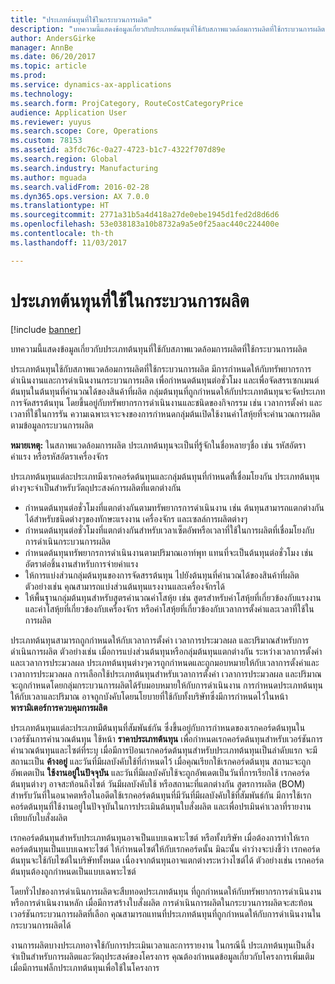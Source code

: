 ```yaml
---
title: "ประเภทต้นทุนที่ใช้ในกระบวนการผลิต"
description: "บทความนี้แสดงข้อมูลเกี่ยวกับประเภทต้นทุนที่ใช้กับสภาพแวดล้อมการผลิตที่ใช้กระบวนการผลิต"
author: AndersGirke
manager: AnnBe
ms.date: 06/20/2017
ms.topic: article
ms.prod: 
ms.service: dynamics-ax-applications
ms.technology: 
ms.search.form: ProjCategory, RouteCostCategoryPrice
audience: Application User
ms.reviewer: yuyus
ms.search.scope: Core, Operations
ms.custom: 78153
ms.assetid: a3fdc76c-0a27-4723-b1c7-4322f707d89e
ms.search.region: Global
ms.search.industry: Manufacturing
ms.author: mguada
ms.search.validFrom: 2016-02-28
ms.dyn365.ops.version: AX 7.0.0
ms.translationtype: HT
ms.sourcegitcommit: 2771a31b5a4d418a27de0ebe1945d1fed2d8d6d6
ms.openlocfilehash: 53e038183a10b8732a9a5e0f25aac440c224400e
ms.contentlocale: th-th
ms.lasthandoff: 11/03/2017

---
```


# <a name="cost-categories-used-in-production-routing"></a>ประเภทต้นทุนที่ใช้ในกระบวนการผลิต

[!include [banner](../includes/banner.md)]

บทความนี้แสดงข้อมูลเกี่ยวกับประเภทต้นทุนที่ใช้กับสภาพแวดล้อมการผลิตที่ใช้กระบวนการผลิต

ประเภทต้นทุนใช้กับสภาพแวดล้อมการผลิตที่ใช้กระบวนการผลิต  มีการกำหนดให้กับทรัพยากรการดำเนินงานและการดำเนินงานกระบวนการผลิต เพื่อกำหนดต้นทุนต่อชั่วโมง และเพื่อจัดสรรเซกเมนต์ต้นทุนในต้นทุนที่คำนวณได้ของสินค้าที่ผลิต  กลุ่มต้นทุนที่ถูกกำหนดให้กับประเภทต้นทุนจะจัดประเภทการจัดสรรต้นทุน โดยขึ้นอยู่กับทรัพยากรการดำเนินงานและชนิดของกิจกรรม เช่น เวลาการตั้งค่า และเวลาที่ใช้ในการรัน  ความเฉพาะเจาะจงของการกำหนดกลุ่มต้นเปิดใช้งานค่าโสหุ้ยที่จะคำนวณการผลิตตามข้อมูลกระบวนการผลิต 

**หมายเหตุ:** ในสภาพแวดล้อมการผลิต ประเภทต้นทุนจะเป็นที่รู้จักในชื่อหลายๆชื่อ เช่น รหัสอัตราค่าแรง หรือรหัสอัตราเครื่องจักร 

ประเภทต้นทุนแต่ละประเภทมีงเรกคอร์ดต้นทุนและกลุ่มต้นทุนที่กำหนดที่้เชื่อมโยงกัน  ประเภทต้นทุนต่างๆจะจำเป็นสำหรับวัตถุประสงค์การผลิตที่แตกต่างกัน

-   กำหนดต้นทุนต่อชั่วโมงที่แตกต่างกันตามทรัพยากรการดำเนินงาน  เช่น ต้นทุนสามารถแตกต่างกันได้สำหรับชนิดต่างๆของทักษะแรงงาน เครื่องจักร และเซลล์การผลิตต่างๆ
-   กำหนดต้นทุนต่อชั่วโมงที่แตกต่างกันสำหรับเวลาเซ็ตอัพหรือเวลาที่ใช้ในการผลิตที่เชื่อมโยงกับการดำเนินกระบวนการผลิต
-   กำหนดต้นทุนทรัพยากรการดำเนินงานตามปริมาณเอาท์พุท แทนที่จะเป็นต้นทุนต่อชั่วโมง เช่น อัตราต่อชิ้นงานสำหรับการจ่ายค่าแรง
-   ให้การแบ่งส่วนกลุ่มต้นทุนของการจัดสรรต้นทุน ไปยังต้นทุนที่คำนวณได้ของสินค้าที่ผลิต  ตัวอย่างเช่น คุณสามารถแบ่งส่วนต้นทุนแรงงานและเครื่องจักรได้
-   ให้พื้นฐานกลุ่มต้นทุนสำหรับสูตรคำนวณค่าโสหุ้ย เช่น สูตรสำหรับค่าโสหุ้ยที่เกี่ยวข้องกับแรงงาน และค่าโสหุ้ยที่เกี่ยวข้องกับเครื่องจักร หรือค่าโสหุ้ยที่เกี่ยวข้องกับเวลาการตั้งค่าและเวลาที่ใช้ในการผลิต

ประเภทต้นทุนสามารถถูกกำหนดให้กับเวลาการตั้งค่า เวลาการประมวลผล และปริมาณสำหรับการดำเนินการผลิต ตัวอย่างเช่น เมื่อการแบ่งส่วนต้นทุนหรือกลุ่มต้นทุนแตกต่างกัน ระหว่างเวลาการตั้งค่าและเวลาการประมวลผล ประเภทต้นทุนต่างๆควรถูกกำหนดและถูกมอบหมายให้กับเวลาการตั้งค่าและเวลาการประมวลผล  การเลือกใช้ประเภทต้นทุนสำหรับเวลาการตั้งค่า เวลาการประมวลผล และปริมาณ จะถูกกำหนดโดยกลุ่มกระบวนการผลิตได้รับมอบหมายให้กับการดำเนินงาน  การกำหนดประเภทต้นทุนให้กับเวลาและปริมาณ อาจถูกบังคับโดยนโยบายที่ใช้กับทั้งบริษัทซึ่งมีการกำหนดไว้ในหน้า **พารามิเตอร์การควบคุมการผลิต** 

ประเภทต้นทุนแต่ละประเภทมีต้นทุนที่สัมพันธ์กัน ซึ่งขึ้นอยู่กับการกำหนดของเรกคอร์ดต้นทุนในเวอร์ชันการคำนวณต้นทุน  ใช้หน้า **ราคาประเภทต้นทุน** เพื่อกำหนดเรกคอร์ดต้นทุนสำหรับเวอร์ชันการคำนวณต้นทุนและไซต์ที่ระบุ เมื่อมีการป้อนเรกคอร์ดต้นทุนสำหรับประเภทต้นทุนเป็นลำดับแรก จะมีสถานะเป็น **ค้างอยู่** และวันที่มีผลบังคับใช้ที่กำหนดไว้ เมื่อคุณเรียกใช้เรกคอร์ดต้นทุน สถานะจะถูกอัพเดตเป็น **ใช้งานอยู่ในปัจจุบัน** และวันที่มีผลบังคับใช้จะถูกอัพเดตเป็นวันที่การเรียกใช้ เรกคอร์ดต้นทุนต่างๆ อาจสะท้อนถึงไซต์ วันมีผลบังคับใช้ หรือสถานะที่แตกต่างกัน  สูตรการผลิต (BOM) สำหรับวันที่ในอนาคตหรือในอดีตใช้เรกคอร์ดต้นทุนที่มีวันที่มีผลบังคับใช้ที่สัมพันธ์กัน  มีการใช้เรกคอร์ดต้นทุนที่ใช้งานอยู่ในปัจจุบันในการประเมินต้นทุนใบสั่งผลิต และเพื่อปรเมินค่าเวลาที่รายงานเทียบกับใบสั่งผลิต  

เรกคอร์ดต้นทุนสำหรับประเภทต้นทุนอาจเป็นแบบเฉพาะไซต์ หรือทั้งบริษัท เมื่อต้องการทำให้เรกคอร์ดต้นทุนเป็นแบบเฉพาะไซต์ ให้กำหนดไซต์ให้กับเรกคอร์ดนั้น  มิฉะนั้น ค่าว่างจะบ่งชี้ว่า เรกคอร์ดต้นทุนจะใช้กับไซต์ในบริษัททั้งหมด  เนื่องจากต้นทุนอาจแตกต่างระหว่างไซต์ได้ ตัวอย่างเช่น เรกคอร์ดต้นทุนต้องถูกกำหนดเป็นแบบเฉพาะไซต์  

โดยทั่วไปของการดำเนินการผลิตจะสืบทอดประเภทต้นทุน ที่ถูกกำหนดให้กับทรัพยากรการดำเนินงานหรือการดำเนินงานหลัก  เมื่อมีการสร้างใบสั่งผลิต การดำเนินการผลิตในกระบวนการผลิตจะสะท้อนเวอร์ชันกระบวนการผลิตที่เลือก  คุณสามารถแทนที่ประเภทต้นทุนที่ถูกกำหนดให้กับการดำเนินงานในกระบวนการผลิตได้  

งานการผลิตบางประเภทอาจใช้กับการประเมินเวลาและการรายงาน  ในกรณีนี้ ประเภทต้นทุนเป็นสิ่งจำเป็นสำหรับการผลิตและวัตถุประสงค์ของโครงการ  คุณต้องกำหนดข้อมูลเกี่ยวกับโครงการเพิ่มเติม เมื่อมีการแฟล็กประเภทต้นทุนเพื่อใช้ในโครงการ




